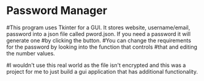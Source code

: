 # Password Manager

#This program uses Tkinter for a GUI. It stores website, username/email, password into a json file called pword.json. If you need a password it will generate one
#by clicking the button.
#You can change the requirements for the password by looking into the function that controls 
#that and editing the number values.

#I wouldn't use this real world as the file isn't encrypted and this was a project for me to just build a gui application that has additional functionality.